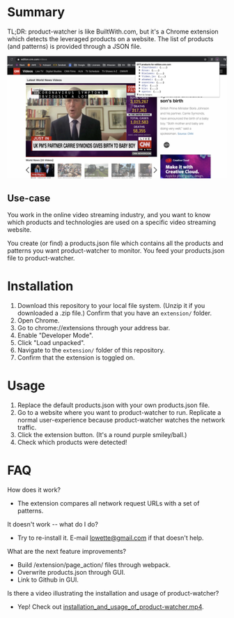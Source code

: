 # Summary
TL;DR: product-watcher is like BuiltWith.com, but it's a Chrome extension which detects the leveraged products on a website.
The list of products (and patterns) is provided through a JSON file.

![alt text](preview.png "Preview of product-watcher")

## Use-case
You work in the online video streaming industry, 
and you want to know which products and technologies are used on a specific video streaming website.

You create (or find) a products.json file which contains all the products and patterns you want product-watcher to monitor.
You feed your products.json file to product-watcher.

# Installation
1. Download this repository to your local file system. (Unzip it if you downloaded a .zip file.) Confirm that you have an `extension/` folder.
2. Open Chrome.
3. Go to chrome://extensions through your address bar.
4. Enable "Developer Mode".
5. Click "Load unpacked".
6. Navigate to the `extension/` folder of this repository.
7. Confirm that the extension is toggled on.

# Usage
1. Replace the default products.json with your own products.json file.
2. Go to a website where you want to product-watcher to run. Replicate a normal user-experience because product-watcher watches the network traffic.
3. Click the extension button. (It's a round purple smiley/ball.)
4. Check which products were detected!

# FAQ
How does it work?
- The extension compares all network request URLs with a set of patterns.

It doesn't work -- what do I do?
- Try to re-install it. E-mail lowette@gmail.com if that doesn't help.

What are the next feature improvements?
- Build /extension/page_action/ files through webpack.
- Overwrite products.json through GUI.
- Link to Github in GUI.
 
 Is there a video illustrating the installation and usage of product-watcher?
 * Yep! Check out [installation_and_usage_of_product-watcher.mp4](installation_and_usage_of_product-watcher.mp4).